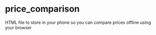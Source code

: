 # price_comparison
HTML file to store in your phone so you can compare prices offline using your browser

